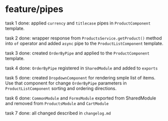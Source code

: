 # **feature/pipes**

task 1 done: applied `currency` and `titlecase` pipes in `ProductComponent` template.

task 2 done: wrapper response from `ProductsService.getProduct()` method into `of` operator and added `async` pipe to the `ProductListComponent` template.

task 3 done: created `OrderByPipe` and applied to the `ProductComponent` template.

task 4 done: `OrderByPipe` registered in `SharedModule` and added to `exports`

task 5 done: created `DropdownComponent` for rendering smple list of items. Use that component for change `OrderByPipe` parameters in `ProductListComponent` sorting and ordering directions.

task 6 done: `CommonModule` and `FormsModule` exported from SharedModule and removed from `ProductsModule` and `CartModule`

task 7 done: all changed described in `changelog.md`
